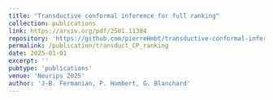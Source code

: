 ```yaml
---
title: "Transductive conformal inference for full ranking"
collection: publications
link: https://arxiv.org/pdf/2501.11384
repository: 'https://github.com/pierreHmbt/transductive-conformal-inference-for-ranking'
permalink: /publication/transduct_CP_ranking
date: 2025-01-01
excerpt: ''
pubtype: 'publications'
venue: 'Neurips 2025'
author: 'J-B. Fermanian, P. Humbert, G. Blanchard'
---
```

